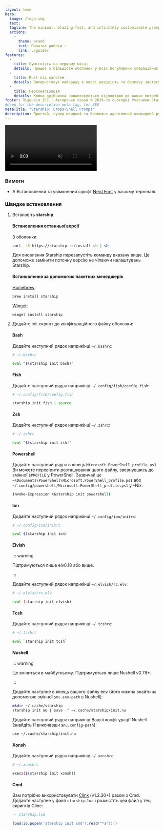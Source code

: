 ```yaml
---
layout: home
hero:
  image: /logo.svg
  text:
  tagline: The minimal, blazing-fast, and infinitely customizable prompt for any shell!
  actions:
    - 
      theme: brand
      text: Початок роботи →
      link: ./guide/
features:
  - 
    title: Сумісність на першому місці
    details: Працює з більшістю оболонок у всіх популярних операційних системах. Можна використовувати будь-де!
  - 
    title: Rust під капотом
    details: Використовує найкращу в класі швидкість та безпеку застосунків створених за допомогою Rust, що робить ваш командний рядок швидким та надійним.
  - 
    title: Персоналізація
    details: Кожна дрібничка налаштовується відповідно до ваших потреб, щоб зробити командний рядок аскетичним чи багатофункціональним, таким, яким ви б хотіли б його бачити.
footer: Ліцензія ISC | Авторське право © 2019-по сьогодні Учасники Starship
#Used for the description meta tag, for SEO
metaTitle: "Starship: Cross-Shell Prompt"
description: Простий, супер швидкий та безмежно адаптивний командний рядок для будь-якої оболонки! Показує потрібну інформацію залишаючись блискучим та мінімальним. Швидке встановлення доступне для Bash, Fish, ZSH, Ion, Tcsh, Elvish, Nu, Xonsh, Cmd і PowerShell.
---
```


<video class="demo-video" muted autoplay loop playsinline>
  <source src="/demo.webm" type="video/webm">
  <source src="/demo.mp4" type="video/mp4">
</video>

### Вимоги

- A Встановлений та увімкнений шрифт [Nerd Font](https://www.nerdfonts.com/) у вашому терміналі.

### Швидке встановлення

1. Встановіть **starship**:


   #### Встановлення останньої версії

   З оболонки:

   ```sh
   curl -sS https://starship.rs/install.sh | sh
   ```

   Для оновлення Starship перезапустіть команду вказану вище. Це допоможе замінити поточну версію не чіпаючи налаштувань Starship.


   #### Встановлення за допомогою пакетних менеджерів

   [Homebrew](https://brew.sh/):

   ```sh
   brew install starship
   ```

   [Winget](https://github.com/microsoft/winget-cli):

   ```powershell
   winget install starship
   ```

1. Додайте init скрипт до конфігураційного файлу оболонки:


   #### Bash

   Додайте наступний рядок наприкінці `~/.bashrc`:

   ```sh
   # ~/.bashrc

   eval "$(starship init bash)"
   ```


   #### Fish

   Додайте наступний рядок наприкінці `~/.config/fish/config.fish`:

   ```sh
   # ~/.config/fish/config.fish

   starship init fish | source
   ```


   #### Zsh

   Додайте наступний рядок наприкінці `~/.zshrc`:

   ```sh
   # ~/.zshrc

   eval "$(starship init zsh)"
   ```


   #### Powershell

   Додайте наступний рядок в кінець `Microsoft.PowerShell_profile.ps1`. Ви можете перевірити розташування цього файлу, звернувшись до змінної `$PROFILE` у PowerShell. Зазвичай це `~\Documents\PowerShell\Microsoft.PowerShell_profile.ps1` або `~/.config/powershell/Microsoft.PowerShell_profile.ps1` у -Nix.

   ```sh
   Invoke-Expression (&starship init powershell)
   ```


   #### Ion

   Додайте наступний рядок наприкінці `~/.config/ion/initrc`:

   ```sh
   # ~/.config/ion/initrc

   eval $(starship init ion)
   ```


   #### Elvish

   ::: warning

   Підтримуються лише elv0.18 або вище.

   :::

   Додайте наступний рядок наприкінці `~/.elvish/rc.elv`:

   ```sh
   # ~/.elvish/rc.elv

   eval (starship init elvish)
   ```


   #### Tcsh

   Додайте наступний рядок наприкінці `~/.tcshrc`:

   ```sh
   # ~/.tcshrc

   eval `starship init tcsh`
   ```


   #### Nushell

   ::: warning

   Це зміниться в майбутньому. Підтримується лише Nushell v0.78+.

   :::

   Додайте наступне в кінець вашого файлу env (його можна знайти за допомогою змінної `$nu.env-path` в Nushell):

   ```sh
   mkdir ~/.cache/starship
   starship init nu | save -f ~/.cache/starship/init.nu
   ```

   Додайте наступний рядок наприкінці Вашої конфігурації Nushell (знайдіть її виконавши `$nu.config-path`):

   ```sh
   use ~/.cache/starship/init.nu
   ```


   #### Xonsh

   Додайте наступний рядок наприкінці `~/.xonshrc`:

   ```sh
   # ~/.xonshrc

   execx($(starship init xonsh))
   ```


   #### Cmd

   Вам потрібно використовувати [Clink](https://chrisant996.github.io/clink/clink.html) (v1.2.30+) разом з Cmd. Додайте наступне у файл `starship.lua` і розмістіть цей файл у теці скриптів Cline:

   ```lua
   -- starship.lua

   load(io.popen('starship init cmd'):read("*a"))()
   ```
